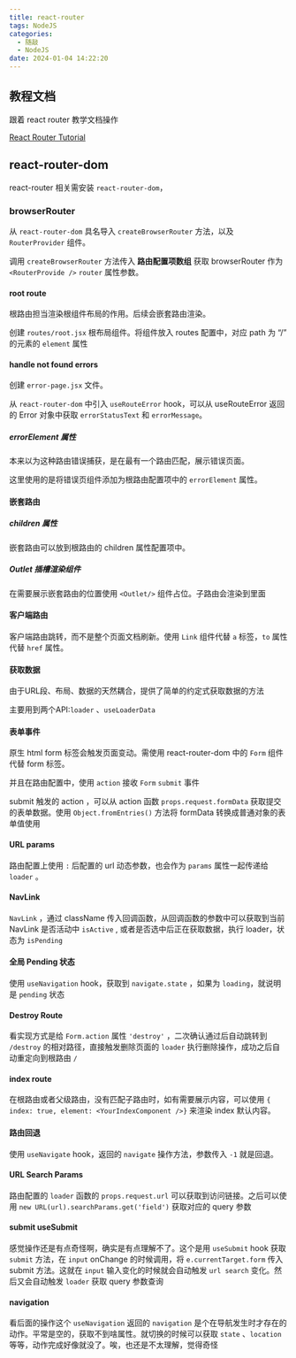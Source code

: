 ```yaml
---
title: react-router
tags: NodeJS
categories:
  - 随敲
  - NodeJS
date: 2024-01-04 14:22:20
---
```



## 教程文档

跟着 react router 教学文档操作

[React Router Tutorial](https://reactrouter.com/en/main/start/tutorial)

## react-router-dom

react-router 相关需安装 `react-router-dom`，

### browserRouter

从 `react-router-dom` 具名导入 `createBrowserRouter` 方法，以及 `RouterProvider` 组件。

调用 `createBrowserRouter` 方法传入 **路由配置项数组** 获取 browserRouter 作为 `<RouterProvide />` `router` 属性参数。

#### root route

根路由担当渲染根组件布局的作用。后续会嵌套路由渲染。

创建 `routes/root.jsx` 根布局组件。将组件放入 routes 配置中，对应 path 为 “/” 的元素的 `element` 属性

#### handle not found errors

创建 `error-page.jsx` 文件。

从 `react-router-dom` 中引入 `useRouteError` hook，可以从 useRouteError 返回的 Error 对象中获取 `errorStatusText` 和 `errorMessage`。

##### errorElement 属性

本来以为这种路由错误捕获，是在最有一个路由匹配，展示错误页面。

这里使用的是将错误页组件添加为根路由配置项中的 `errorElement` 属性。

#### 嵌套路由

##### children 属性

嵌套路由可以放到根路由的 children 属性配置项中。

##### Outlet 插槽渲染组件

在需要展示嵌套路由的位置使用 `<Outlet/>` 组件占位。子路由会渲染到里面

#### 客户端路由

客户端路由跳转，而不是整个页面文档刷新。使用 `Link` 组件代替 `a` 标签，`to` 属性代替 `href` 属性。

#### 获取数据

由于URL段、布局、数据的天然耦合，提供了简单的约定式获取数据的方法

<!-- 实话说嗷，没太懂为啥要这么去获取数据，不能直接在组件中获取么 -->

主要用到两个API:`loader` 、`useLoaderData`

#### 表单事件

原生 html form 标签会触发页面变动。需使用 react-router-dom 中的 `Form` 组件代替 form 标签。

并且在路由配置中，使用 `action` 接收 `Form` `submit` 事件

<!-- 这么看还是有点奇怪了。确实基本没这么写过。确切说是基本没怎么写过 onSubmit -->

<!-- 哇！这个 action 和 loader 是联动了么，表单 submit 操作之后，useLoaderData 返回的数据也更新了，好高级的感觉 -->

submit 触发的 action ，可以从 action 函数 `props.request.formData` 获取提交的表单数据。使用 `Object.fromEntries()` 方法将 formData 转换成普通对象的表单值使用

#### URL params

路由配置上使用 `:` 后配置的 url 动态参数，也会作为 `params` 属性一起传递给 `loader` 。

#### NavLink

`NavLink`  ，通过 className 传入回调函数，从回调函数的参数中可以获取到当前 NavLink 是否活动中 `isActive` , 或者是否选中后正在获取数据，执行 loader，状态为 `isPending`

#### 全局 Pending 状态

使用 `useNavigation` hook，获取到 `navigate.state` ，如果为 `loading`，就说明是 `pending` 状态

#### Destroy Route

<!-- 这个看着是有点奇怪啊 -->

看实现方式是给 `Form.action` 属性 `'destroy'` ，二次确认通过后自动跳转到 `/destroy` 的相对路径，直接触发删除页面的 `loader` 执行删除操作，成功之后自动重定向到根路由 `/`

#### index route

在根路由或者父级路由，没有匹配子路由时，如有需要展示内容，可以使用 `{ index: true, element: <YourIndexComponent />}` 来渲染 index 默认内容。

<!-- 看这个示例，感觉 ChatGPT 的列表和首页应该就是这种实现 -->

#### 路由回退

使用 `useNavigate` hook，返回的 `navigate` 操作方法，参数传入 `-1` 就是回退。

<!-- 我还想着要是直接复制到这个，编辑页面，取消直接回退到上一个页面的时候会咋样，是路由没法变化么。看是直接浏览器回到初始页了 -->

#### URL Search Params

路由配置的 `loader` 函数的 `props.request.url` 可以获取到访问链接。之后可以使用 `new URL(url).searchParams.get('field')` 获取对应的 query 参数

#### submit useSubmit

感觉操作还是有点奇怪啊，确实是有点理解不了。这个是用 `useSubmit` hook 获取 `submit` 方法，在 `input` onChange 的时候调用，将 `e.currentTarget.form` 传入 submit 方法。这就在 `input` 输入变化的时候就会自动触发 `url search` 变化。然后又会自动触发 `loader` 获取 query 参数查询

#### navigation

看后面的操作这个 `useNavigation` 返回的 `navigation` 是个在导航发生时才存在的动作。平常是空的，获取不到啥属性。就切换的时候可以获取 `state` 、`location` 等等，动作完成好像就没了。唉，也还是不太理解，觉得奇怪
